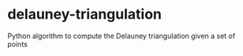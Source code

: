 # delauney-triangulation
Python algorithm to compute the Delauney triangulation given a set of points
